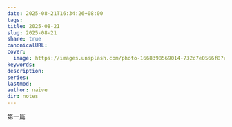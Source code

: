 ```yaml
---
date: 2025-08-21T16:34:26+08:00
tags:
title: 2025-08-21
slug: 2025-08-21
share: true
canonicalURL:
cover:
  image: https://images.unsplash.com/photo-1668398569014-732c7e0566f8?crop=entropy&cs=tinysrgb&fit=max&fm=jpg&ixid=M3wzNjAwOTd8MHwxfHNlYXJjaHw1fHwlRTclODglQjF8ZW58MHwwfHx8MTc1NTc2MzQzMnww&ixlib=rb-4.1.0&q=80&w=1080
keywords:
description:
series:
lastmod:
author: naive
dir: notes
---
```


第一篇